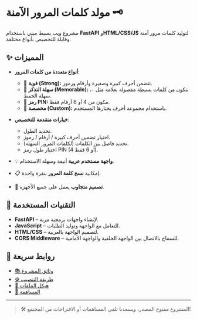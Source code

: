 # مولد كلمات المرور الآمنة 🗝️

مشروع ويب بسيط مبني باستخدام **FastAPI** و**HTML/CSS/JS** لتوليد كلمات مرور آمنة وقابلة للتخصيص بأنواع مختلفة.

## ✨ المميزات

- **أنواع متعددة من كلمات المرور**:
  - 🔐 **قوية (Strong):** تتضمن أحرف كبيرة وصغيرة وأرقام ورموز.
  - 🧠 **سهلة التذكر (Memorable):** تتكون من كلمات بسيطة مفصولة بعلامة مثل `-`، سهلة الحفظ.
  - 🔢 **رمز PIN:** مكون من 4 أو 6 أرقام فقط.
  - 🎨 **مخصصة (Custom):** باستخدام مجموعة أحرف يختارها المستخدم.
  
- **خيارات متقدمة للتخصيص**:
  - تحديد الطول.
  - اختيار تضمين أحرف كبيرة / أرقام / رموز.
  - تحديد فاصل بين الكلمات (لكلمات المرور السهلة).
  - اختيار طول رمز PIN (4 أو 6 فقط).

- 💡 **واجهة مستخدم عربية** أنيقة وسهلة الاستخدام.
- 📋 إمكانية **نسخ كلمة المرور** بنقرة واحدة.
- 📱 **تصميم متجاوب** يعمل على جميع الأجهزة.

## 🧪 التقنيات المستخدمة

- **FastAPI** – لإنشاء واجهات برمجية مرنة.
- **JavaScript** – للتعامل مع الواجهة وتوليد الطلبات.
- **HTML/CSS** – لتصميم الواجهة بالعربية.
- **CORS Middleware** – للسماح بالاتصال بين الواجهة الخلفية والواجهة الأمامية.

## 🔗 روابط سريعة

- [📚 وثائق المشروع](docs/DOCUMENTATION.md)
- [⚙️ طريقة التنصيب](docs/INSTALLATION.md)
- [📁 هيكل الملفات](docs/STRUCTURE.md)
- [🤝 المساهمة](docs/CONTRIBUTING.md)

---

> 🛠️ المشروع مفتوح المصدر، ويسعدنا تلقي المساهمات أو الاقتراحات من المجتمع!
